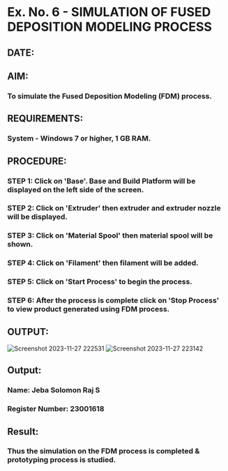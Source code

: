 # Ex. No. 6 - SIMULATION OF FUSED DEPOSITION MODELING PROCESS

## DATE: 
## AIM:
### To simulate the Fused Deposition Modeling (FDM) process.

## REQUIREMENTS:
### System - Windows 7 or higher, 1 GB RAM.

## PROCEDURE:
### STEP 1: Click on 'Base'. Base and Build Platform will be displayed on the left side of the screen.
### STEP 2: Click on 'Extruder' then extruder and extruder nozzle will be displayed.
### STEP 3: Click on 'Material Spool' then material spool will be shown.
### STEP 4: Click on 'Filament' then filament will be added.
### STEP 5: Click on 'Start Process' to begin the process.
### STEP 6: After the process is complete click on 'Stop Process' to view product generated using FDM process.

## OUTPUT:

![Screenshot 2023-11-27 222531](https://github.com/JebaSolomonRajS/Ex.-No---6.-SIMULATION-OF-FUSED-DEPOSITION-MODELING-PROCESS/assets/139432449/1571e011-9079-4533-b71a-732a60c90d1d)
![Screenshot 2023-11-27 223142](https://github.com/JebaSolomonRajS/Ex.-No---6.-SIMULATION-OF-FUSED-DEPOSITION-MODELING-PROCESS/assets/139432449/0f53c02a-415b-440f-aab2-efceb25dcfb8)

## Output:

### Name: Jeba Solomon Raj S
### Register Number: 23001618

## Result:
### Thus the simulation on the FDM process is completed & prototyping process is studied.
